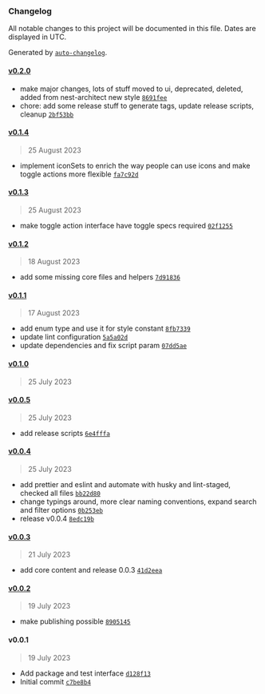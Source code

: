 ### Changelog

All notable changes to this project will be documented in this file. Dates are displayed in UTC.

Generated by [`auto-changelog`](https://github.com/CookPete/auto-changelog).

#### [v0.2.0](https://github.com/standardkit/core/compare/v0.1.4...v0.2.0)

- make major changes, lots of stuff moved to ui, deprecated, deleted, added from nest-architect new style
  [`8691fee`](https://github.com/standardkit/core/commit/8691feef7e76eb3aa16adea387d2b8b73c421e5c)
- chore: add some release stuff to generate tags, update release scripts, cleanup
  [`2bf53bb`](https://github.com/standardkit/core/commit/2bf53bb3f5e174fc6874e01f6da26f6ea2d97e67)

#### [v0.1.4](https://github.com/standardkit/core/compare/v0.1.3...v0.1.4)

> 25 August 2023

- implement iconSets to enrich the way people can use icons and make toggle actions more flexible
  [`fa7c92d`](https://github.com/standardkit/core/commit/fa7c92d26a15a0712c0648e4d07a9cf1b433f955)

#### [v0.1.3](https://github.com/standardkit/core/compare/v0.1.2...v0.1.3)

> 25 August 2023

- make toggle action interface have toggle specs required
  [`02f1255`](https://github.com/standardkit/core/commit/02f1255b188fbda9a519c177ec953a1afb3f4a7b)

#### [v0.1.2](https://github.com/standardkit/core/compare/v0.1.1...v0.1.2)

> 18 August 2023

- add some missing core files and helpers
  [`7d91836`](https://github.com/standardkit/core/commit/7d91836d359db244a764ffdd6fb1b01d8ee01790)

#### [v0.1.1](https://github.com/standardkit/core/compare/v0.1.0...v0.1.1)

> 17 August 2023

- add enum type and use it for style constant
  [`8fb7339`](https://github.com/standardkit/core/commit/8fb7339bf238e39fa93bfd711ba3cfdafb1c393a)
- update lint configuration
  [`5a5a02d`](https://github.com/standardkit/core/commit/5a5a02ddd9d6ea89420099a9916653cb2b9a0776)
- update dependencies and fix script param
  [`07dd5ae`](https://github.com/standardkit/core/commit/07dd5ae0b83ba3b91e6899d7d6f1a0f2e4712ad9)

#### [v0.1.0](https://github.com/standardkit/core/compare/v0.0.5...v0.1.0)

> 25 July 2023

#### [v0.0.5](https://github.com/standardkit/core/compare/v0.0.4...v0.0.5)

> 25 July 2023

- add release scripts [`6e4fffa`](https://github.com/standardkit/core/commit/6e4fffa736e95174aa342acee1b732f5ea2a1330)

#### [v0.0.4](https://github.com/standardkit/core/compare/v0.0.3...v0.0.4)

> 25 July 2023

- add prettier and eslint and automate with husky and lint-staged, checked all files
  [`bb22d80`](https://github.com/standardkit/core/commit/bb22d809bfdaf934251ee3cc932c9ff5b7bbb126)
- change typings around, more clear naming conventions, expand search and filter options
  [`0b253eb`](https://github.com/standardkit/core/commit/0b253ebc462a4c429c2b253285877ddca064633d)
- release v0.0.4 [`8edc19b`](https://github.com/standardkit/core/commit/8edc19b3b7a5b6eebea4be7cdebfc8d7c3fff5a2)

#### [v0.0.3](https://github.com/standardkit/core/compare/v0.0.2...v0.0.3)

> 21 July 2023

- add core content and release 0.0.3
  [`41d2eea`](https://github.com/standardkit/core/commit/41d2eea8ad4efd10b9460fc2170b6210f618bc45)

#### [v0.0.2](https://github.com/standardkit/core/compare/v0.0.1...v0.0.2)

> 19 July 2023

- make publishing possible
  [`8905145`](https://github.com/standardkit/core/commit/8905145fde683e34d3abd505933737a1486f3cc8)

#### v0.0.1

> 19 July 2023

- Add package and test interface
  [`d128f13`](https://github.com/standardkit/core/commit/d128f13145b791bd964f45cd3d7c78f254ce3f5c)
- Initial commit [`c7be8b4`](https://github.com/standardkit/core/commit/c7be8b4748a6429c72470168bfb80bef260ad247)
